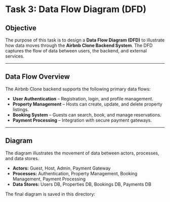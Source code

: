 # Task 3: Data Flow Diagram (DFD)

## Objective
The purpose of this task is to design a **Data Flow Diagram (DFD)** to illustrate how data moves through the **Airbnb Clone Backend System**. The DFD captures the flow of data between users, the backend, and external services.

---

## Data Flow Overview
The Airbnb Clone backend supports the following primary data flows:

- **User Authentication** – Registration, login, and profile management.
- **Property Management** – Hosts can create, update, and delete property listings.
- **Booking System** – Guests can search, book, and manage reservations.
- **Payment Processing** – Integration with secure payment gateways.

---

## Diagram
The diagram illustrates the movement of data between actors, processes, and data stores.

- **Actors:** Guest, Host, Admin, Payment Gateway
- **Processes:** Authentication, Property Management, Booking Management, Payment Processing
- **Data Stores:** Users DB, Properties DB, Bookings DB, Payments DB

The final diagram is saved in this directory:
